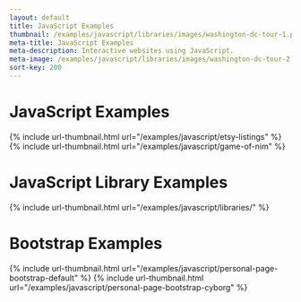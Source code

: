 ```yaml
---
layout: default
title: JavaScript Examples
thumbnail: /examples/javascript/libraries/images/washington-dc-tour-1.png
meta-title: JavaScript Examples
meta-description: Interactive websites using JavaScript.
meta-image: /examples/javascript/libraries/images/washington-dc-tour-2.png
sort-key: 200
---
```


# JavaScript Examples

{% include url-thumbnail.html url="/examples/javascript/etsy-listings" %}
{% include url-thumbnail.html url="/examples/javascript/game-of-nim" %}

# JavaScript Library Examples

{% include url-thumbnail.html url="/examples/javascript/libraries/" %}


# Bootstrap Examples

{% include url-thumbnail.html url="/examples/javascript/personal-page-bootstrap-default" %}
{% include url-thumbnail.html url="/examples/javascript/personal-page-bootstrap-cyborg" %}